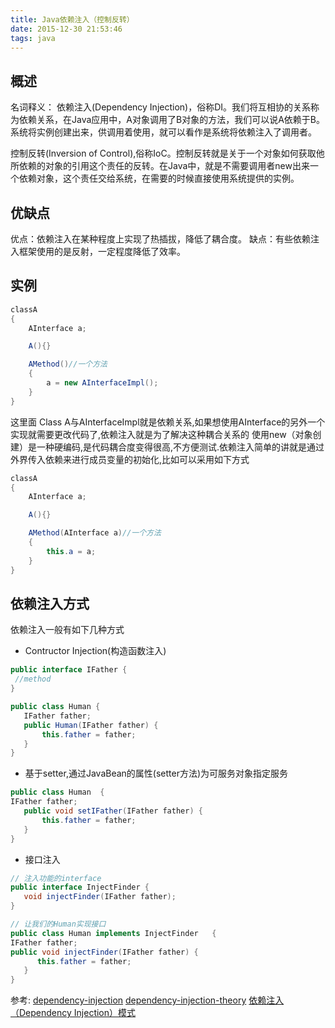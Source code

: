 ```yaml
---
title: Java依赖注入（控制反转）
date: 2015-12-30 21:53:46
tags: java
---
```


## 概述

名词释义：
依赖注入(Dependency Injection)，俗称DI。我们将互相协的关系称为依赖关系，在Java应用中，A对象调用了B对象的方法，我们可以说A依赖于B。
系统将实例创建出来，供调用着使用，就可以看作是系统将依赖注入了调用者。

控制反转(Inversion of Control),俗称IoC。控制反转就是关于一个对象如何获取他所依赖的对象的引用这个责任的反转。在Java中，就是不需要调用者new出来一个依赖对象，这个责任交给系统，在需要的时候直接使用系统提供的实例。

<!-- more -->

## 优缺点

优点：依赖注入在某种程度上实现了热插拔，降低了耦合度。
缺点：有些依赖注入框架使用的是反射，一定程度降低了效率。

## 实例

```java
classA
{
    AInterface a;

    A(){}

    AMethod()//一个方法
    {
        a = new AInterfaceImpl();
    }
}
```
这里面 Class A与AInterfaceImpl就是依赖关系,如果想使用AInterface的另外一个实现就需要更改代码了,依赖注入就是为了解决这种耦合关系的
使用new（对象创建）是一种硬编码,是代码耦合度变得很高,不方便测试.依赖注入简单的讲就是通过外界传入依赖来进行成员变量的初始化,比如可以采用如下方式

```java
classA
{
    AInterface a;

    A(){}

    AMethod(AInterface a)//一个方法
    {
        this.a = a;
    }
}
```

## 依赖注入方式

依赖注入一般有如下几种方式

- Contructor Injection(构造函数注入)

``` java
public interface IFather {
 //method
}
```

``` java
public class Human {
   IFather father;
   public Human(IFather father) {
       this.father = father;
   }
}
```

- 基于setter,通过JavaBean的属性(setter方法)为可服务对象指定服务

``` java
public class Human  {
IFather father;
   public void setIFather(IFather father) {
       this.father = father;
   }
}
```

- 接口注入

``` java
// 注入功能的interface
public interface InjectFinder {
   void injectFinder(IFather father);
}
```

``` java
// 让我们的Human实现接口
public class Human implements InjectFinder   {
IFather father;
public void injectFinder(IFather father) {
      this.father = father;
   }
}
```

参考:
[dependency-injection](https://github.com/android-cn/blog/tree/master/java/dependency-injection)
[dependency-injection-theory](http://codethink.me/2015/08/01/dependency-injection-theory/)
[依赖注入（Dependency Injection）模式](http://blog.csdn.net/yqj2065/article/details/8510074)
